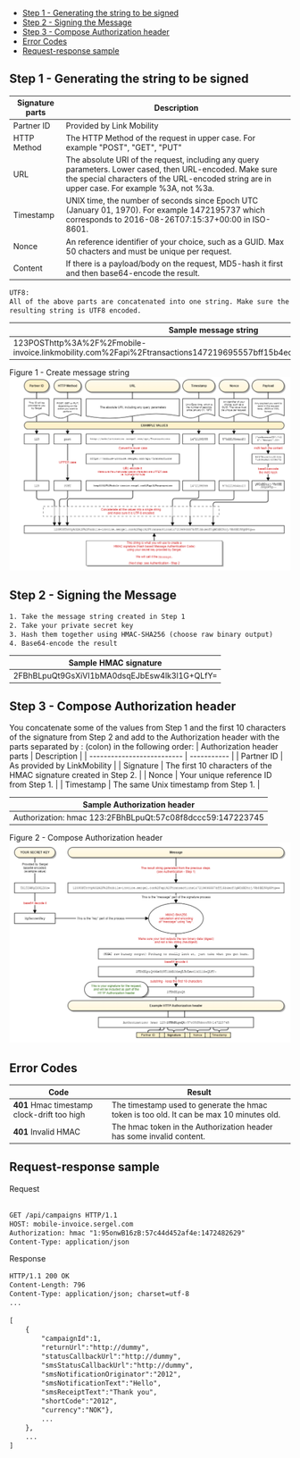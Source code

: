 <!-- TOC depthFrom:1 insertAnchor:true -->

- [Step 1 - Generating the string to be signed](#step-1---generating-the-string-to-be-signed)
- [Step 2 - Signing the Message](#step-2---signing-the-message)
- [Step 3 - Compose Authorization header](#step-3---compose-authorization-header)
- [Error Codes](#error-codes)
- [Request-response sample](#request-response-sample)

<!-- /TOC -->

<a id="markdown-step-1---generating-the-string-to-be-signed" name="step-1---generating-the-string-to-be-signed"></a>
## Step 1 - Generating the string to be signed

| Signature parts | Description |
| --------------- | ----------- |
| Partner ID | Provided by Link Mobility |
| HTTP Method | The HTTP Method of the request in upper case. For example "POST", "GET", "PUT" |
| URL | 	The absolute URI of the request, including any query parameters. Lower cased, then URL-encoded. Make sure the special characters of the URL-encoded string are in upper case. For example %3A, not %3a. |
| Timestamp | UNIX time, the number of seconds since Epoch UTC (January 01, 1970).  For example 1472195737 which corresponds to 2016-08-26T07:15:37+00:00 in ISO-8601. |
| Nonce | An reference identifier of your choice, such as a GUID. Max 50 chacters and must be unique per request. |
| Content | If there is a payload/body on the request, MD5-hash it first and then base64-encode the result. |


``` 
UTF8:
All of the above parts are concatenated into one string. Make sure the resulting string is UTF8 encoded.
```

| Sample message string |
| --------------------- |
| 123POSThttp%3A%2F%2Fmobile-invoice.linkmobility.com%2Fapi%2Ftransactions147219695557bff15b4ecf0yWCdBDtoj/Vb8BE3VqHPtg== |

Figure 1 - Create message string
![Figure 1 - Create message string](images/authentication_step_1.png)

<a id="markdown-step-2---signing-the-message" name="step-2---signing-the-message"></a>
## Step 2 - Signing the Message
``` 
1. Take the message string created in Step 1
2. Take your private secret key
3. Hash them together using HMAC-SHA256 (choose raw binary output)
4. Base64-encode the result
```

| Sample HMAC signature |
| --------------------- |
| 2FBhBLpuQt9GsXiVI1bMA0dsqEJbEsw4lk3l1G+QLfY= |

<a id="markdown-step-3---compose-authorization-header" name="step-3---compose-authorization-header"></a>
## Step 3 - Compose Authorization header
You concatenate some of the values from Step 1 and the first 10 characters of the signature from Step 2 and add to the Authorization header with the parts separated by : (colon)  in the following order:
| Authorization header parts | Description |
| -------------------------- | ----------- |
| Partner ID | As provided by LinkMobility |
| Signature | The first 10 characters of the HMAC signature created in Step 2. |
| Nonce | Your unique reference ID from Step 1. |
| Timestamp | The same Unix timestamp from Step 1. |


| Sample Authorization header |
| --------------------- |
| Authorization: hmac 123:2FBhBLpuQt:57c08f8dccc59:147223745 |

Figure 2 - Compose Authorization header
![Figure 2 - Compose Authorization header](images/authentication_step_2.png)

<a id="markdown-error-codes" name="error-codes"></a>
## Error Codes

| Code | Result |
| ---- | ------ |
| **401** Hmac timestamp clock-drift too high | The timestamp used to generate the hmac token is too old. It can be max 10 minutes old. |
| **401** Invalid HMAC | The hmac token in the Authorization header has some invalid content. |


<a id="markdown-request-response-sample" name="request-response-sample"></a>
## Request-response sample

Request
```
    
GET /api/campaigns HTTP/1.1
HOST: mobile-invoice.sergel.com
Authorization: hmac "1:95onwB16zB:57c44d452af4e:1472482629"
Content-Type: application/json

```

Response
```
HTTP/1.1 200 OK
Content-Length: 796
Content-Type: application/json; charset=utf-8
...
 
[
    {
        "campaignId":1,
        "returnUrl":"http://dummy",
        "statusCallbackUrl":"http://dummy",
        "smsStatusCallbackUrl":"http://dummy",
        "smsNotificationOriginator":"2012",
        "smsNotificationText":"Hello",
        "smsReceiptText":"Thank you",
        "shortCode":"2012",
        "currency":"NOK"},
        ...
    },
    ...
]

```
